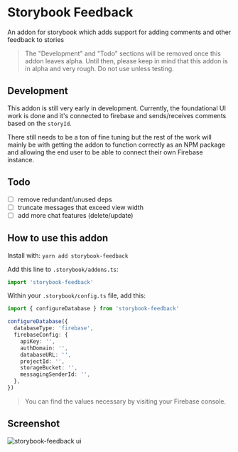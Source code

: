 # Storybook Feedback

An addon for storybook which adds support for adding comments and other feedback to stories

> The "Development" and "Todo" sections will be removed once this addon leaves alpha. Until then, please keep in mind that this addon is in alpha and very rough. Do not use unless testing.

## Development

This addon is still very early in development. Currently, the foundational UI work is done and it's connected to firebase and sends/receives comments based on the `storyId`.

There still needs to be a ton of fine tuning but the rest of the work will mainly be with getting the addon to function correctly as an NPM package and allowing the end user to be able to connect their own Firebase instance.

## Todo

- [ ] remove redundant/unused deps
- [ ] truncate messages that exceed view width
- [ ] add more chat features (delete/update)

## How to use this addon

Install with: `yarn add storybook-feedback`

Add this line to `.storybook/addons.ts`:

```typescript
import 'storybook-feedback'
```

Within your `.storybook/config.ts` file, add this:

```typescript
import { configureDatabase } from 'storybook-feedback'

configureDatabase({
  databaseType: 'firebase',
  firebaseConfig: {
    apiKey: '',
    authDomain: '',
    databaseURL: '',
    projectId: '',
    storageBucket: '',
    messagingSenderId: '',
  },
})
```

> You can find the values necessary by visiting your Firebase console.

## Screenshot

![storybook-feedback ui](https://i.imgur.com/MkaRBT8.png)

